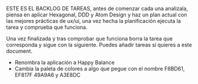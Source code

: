 ESTE ES EL BACKLOG DE TAREAS, antes de comenzar cada una analizala, piensa en aplicar Hexagonal, DDD y Atom Design y haz un plan actual con las mejores prácticas de ux/ui, una vez hecha la planificación ejecuta la tarea y comprueba que funciona.

Una vez finalizada y tras comprobar que funciona borra la tarea que corresponda y sigue con la siguiente. Puedes añadir tareas si quieres a este document.

- Renombra la aplicación a Happy Balance
- Cambia la paleta de colores a algo que pegue con el nombre F6BD61, EF817F  49A9A6 y A3E8DC
